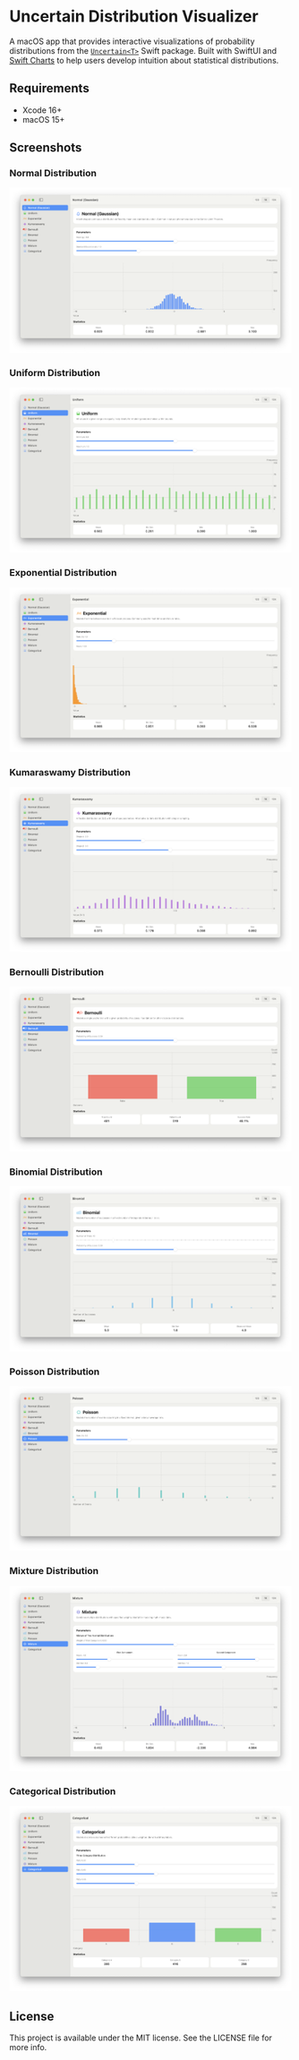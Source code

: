 # Uncertain Distribution Visualizer

A macOS app that provides interactive visualizations of probability distributions
from the [`Uncertain<T>`](https://github.com/mattt/Uncertain) Swift package.
Built with SwiftUI and [Swift Charts](https://developer.apple.com/documentation/charts)
to help users develop intuition about statistical distributions.

## Requirements

- Xcode 16+
- macOS 15+

## Screenshots

### Normal Distribution

<picture>
  <source media="(prefers-color-scheme: dark)" srcset="./Assets/normal-dark.png">
  <img alt="Normal distribution" src="./Assets/normal-light.png">
</picture>

### Uniform Distribution

<picture>
  <source media="(prefers-color-scheme: dark)" srcset="./Assets/uniform-dark.png">
  <img alt="Uniform distribution" src="./Assets/uniform-light.png">
</picture>

### Exponential Distribution

<picture>
  <source media="(prefers-color-scheme: dark)" srcset="./Assets/exponential-dark.png">
  <img alt="Exponential distribution" src="./Assets/exponential-light.png">
</picture>

### Kumaraswamy Distribution

<picture>
  <source media="(prefers-color-scheme: dark)" srcset="./Assets/kumaraswamy-dark.png">
  <img alt="Kumaraswamy distribution" src="./Assets/kumaraswamy-light.png">
</picture>

### Bernoulli Distribution

<picture>
  <source media="(prefers-color-scheme: dark)" srcset="./Assets/bernoulli-dark.png">
  <img alt="Bernoulli distribution" src="./Assets/bernoulli-light.png">
</picture>

### Binomial Distribution

<picture>
  <source media="(prefers-color-scheme: dark)" srcset="./Assets/binomial-dark.png">
  <img alt="Binomial distribution" src="./Assets/binomial-light.png">
</picture>

### Poisson Distribution

<picture>
  <source media="(prefers-color-scheme: dark)" srcset="./Assets/poisson-dark.png">
  <img alt="Poisson distribution" src="./Assets/poisson-light.png">
</picture>

### Mixture Distribution

<picture>
  <source media="(prefers-color-scheme: dark)" srcset="./Assets/mixture-dark.png">
  <img alt="Mixture distribution" src="./Assets/mixture-light.png">
</picture>

### Categorical Distribution

<picture>
  <source media="(prefers-color-scheme: dark)" srcset="./Assets/categorical-dark.png">
  <img alt="Categorical distribution" src="./Assets/categorical-light.png">
</picture>

## License

This project is available under the MIT license. 
See the LICENSE file for more info.
